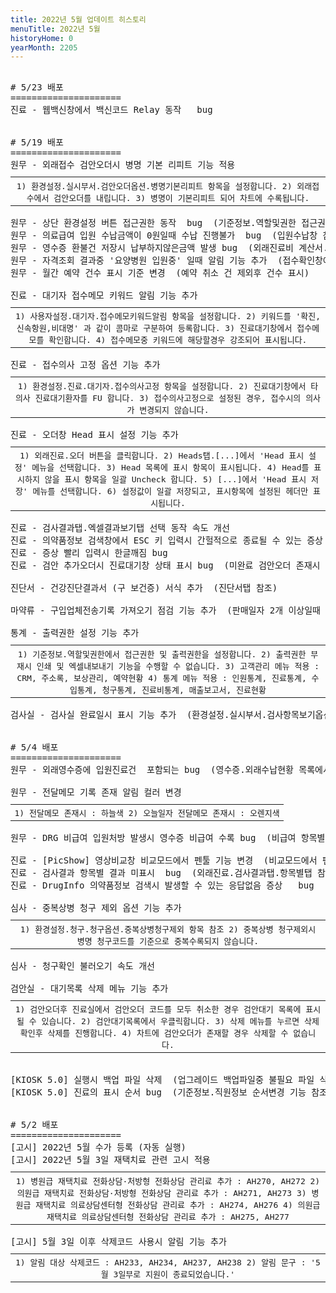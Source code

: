 ```yaml
---
title: 2022년 5월 업데이트 히스토리
menuTitle: 2022년 5월
historyHome: 0
yearMonth: 2205
---
```


<pre>

<bold># 5/23 배포</bold>
=====================
<span class="box chart">진료</span> - 웹백신창에서 백신코드 Relay 동작   bug


<bold># 5/19 배포</bold>
=====================
<span class="box jemu">원무</span> - 외래접수 검안오더시 병명 기본 리피트 기능 적용
<table style="width:100%; margin-bottom: 0; margin-top: 10px;">
    <tr>
<th style=" border-spacing: 5px; font-weight: normal">1) 환경설정.실시부서.검안오더옵션.병명기본리피트 항목을 설정합니다.
2) 외래접수에서 검안오더를 내립니다.
3) 병명이 기본리피트 되어 차트에 수록됩니다.
</th>
    </tr>
</table>
<span class="box jemu">원무</span> - 상단 환경설정 버튼 접근권한 동작  bug  (기준정보.역할및권한 접근권한 설정 적용)
<span class="box jemu">원무</span> - 의료급여 입원 수납금액이 0원일때 수납 진행불가  bug  (입원수납창 참조)
<span class="box jemu">원무</span> - 영수증 환불건 저장시 납부하지않은금액 발생 bug  (외래진료비 계산서.영수증 참조)
<span class="box jemu">원무</span> - 자격조회 결과중 '요양병원 입원중' 일때 알림 기능 추가  (접수확인창에서 '요양병원 입원중 환자입니다.' 메시지 팝업)
<span class="box jemu">원무</span> - 월간 예약 건수 표시 기준 변경  (예약 취소 건 제외후 건수 표시)

<span class="box chart">진료</span> - 대기자 접수메모 키워드 알림 기능 추가
<table style="width:100%; margin-bottom: 0; margin-top: 10px;">
    <tr>
<th style=" border-spacing: 5px; font-weight: normal">1) 사용자설정.대기자.접수메모키워드알림 항목을 설정합니다.
2) 키워드를 '확진,신속항원,비대명' 과 같이 콤마로 구분하여 등록합니다.
3) 진료대기창에서 접수메모를 확인합니다.
4) 접수메모중 키워드에 해당할경우 강조되어 표시됩니다.
</th>
    </tr>
</table>
<span class="box chart">진료</span> - 접수의사 고정 옵션 기능 추가
<table style="width:100%; margin-bottom: 0; margin-top: 10px;">
    <tr>
<th style=" border-spacing: 5px; font-weight: normal">1) 환경설정.진료.대기자.접수의사고정 항목을 설정합니다.
2) 진료대기창에서 타의사 진료대기환자를 FU 합니다.
3) 접수의사고정으로 설정된 경우, 접수시의 의사가 변경되지 않습니다.
</th>
    </tr>
</table>
<span class="box chart">진료</span> - 오더창 Head 표시 설정 기능 추가
<table style="width:100%; margin-bottom: 0; margin-top: 10px;">
    <tr>
<th style=" border-spacing: 5px; font-weight: normal">1) 외래진료.오더 버튼을 클릭합니다.
2) Heads탭.[...]에서 'Head 표시 설정' 메뉴을 선택합니다.
3) Head 목록에 표시 항목이 표시됩니다.
4) Head를 표시하지 않을 표시 항목을 일괄 Uncheck 합니다.
5) [...]에서 'Head 표시 저장' 메뉴를 선택합니다.
6) 설정값이 일괄 저장되고, 표시항목에 설정된 헤더만 표시됩니다.
</th>
    </tr>
</table>
<span class="box chart">진료</span> - 검사결과탭.엑셀결과보기탭 선택 동작 속도 개선
<span class="box chart">진료</span> - 의약품정보 검색창에서 ESC 키 입력시 간헐적으로 종료될 수 있는 증상  bug  
<span class="box chart">진료</span> - 증상 빨리 입력시 한글깨짐 bug
<span class="box chart">진료</span> - 검안 추가오더시 진료대기창 상태 표시 bug  (미완료 검안오더 존재시 'E>' 표시)

<span class="box diag">진단서</span> - 건강진단결과서 (구 보건증) 서식 추가  (진단서탭 참조)

<span class="box other">마약류</span> - 구입업체전송기록 가져오기 점검 기능 추가  (판매일자 2개 이상일때 확인 메시지 추가)

<span class="box other">통계</span> - 출력권한 설정 기능 추가
<table style="width:100%; margin-bottom: 0; margin-top: 10px;">
    <tr>
<th style=" border-spacing: 5px; font-weight: normal">1) 기준정보.역할및권한에서 접근권한 및 출력권한을 설정합니다.
2) 출력권한 부재시 인쇄 및 엑셀내보내기 기능을 수행할 수 없습니다.
3) 고객관리 메뉴 적용 : CRM, 주소록, 보상관리, 예약현황
4) 통계 메뉴 적용 : 인원통계, 진료통계, 수입통계, 청구통계, 진료비통계, 매출보고서, 진료현황
</th>
    </tr>
</table>
<span class="box lab">검사실</span> - 검사실 완료일시 표시 기능 추가  (환경설정.실시부서.검사항목보기옵션.전체보기 경우만 해당)


<bold># 5/4 배포</bold>
=====================
<span class="box jemu">원무</span> - 외래영수증에 입원진료건  포함되는 bug  (영수증.외래수납현황 목록에서 입원 수납내역 제외)

<span class="box jemu">원무</span> - 전달메모 기록 존재 알림 컬러 변경  
<table style="width:100%; margin-bottom: 0; margin-top: 10px;">
    <tr>
<th style=" border-spacing: 5px; font-weight: normal">1) 전달메모 존재시 : 하늘색
2) 오늘일자 전달메모 존재시 : 오렌지색
</th>
    </tr>
</table>
<span class="box jemu">원무</span> - DRG 비급여 입원처방 발생시 영수증 비급여 수록 bug  (비급여 항목별로 영수증에 수록되게)

<span class="box chart">진료</span> - [PicShow] 영상비교창 비교모드에서 펜툴 기능 변경  (비교모드에서 펜툴 기능 지원)
<span class="box chart">진료</span> - 검사결과 항목별 결과 미표시  bug  (외래진료.검사결과탭.항목별탭 참조)
<span class="box chart">진료</span> - DrugInfo 의약품정보 검색시 발생할 수 있는 응답없음 증상   bug

<span class="box inspect">심사</span> - 중복상병 청구 제외 옵션 기능 추가
<table style="width:100%; margin-bottom: 0; margin-top: 10px;">
    <tr>
<th style=" border-spacing: 5px; font-weight: normal">1) 환경설정.청구.청구옵션.중복상병청구제외 항목 참조
2) 중복상병 청구제외시 병명 청구코드를 기준으로 중복수록되지 않습니다.
</th>
    </tr>
</table>
<span class="box inspect">심사</span> - 청구확인 불러오기 속도 개선

<span class="box lab">검안실</span> - 대기목록 삭제 메뉴 기능 추가
<table style="width:100%; margin-bottom: 0; margin-top: 10px;">
    <tr>
<th style=" border-spacing: 5px; font-weight: normal">1) 검안오더후 진료실에서 검안오더 코드를 모두 취소한 경우 검안대기 목록에 표시될 수 있습니다.
2) 검안대기목록에서 우클릭합니다.
3) 삭제 메뉴를 누르면 삭제확인후 삭제를 진행합니다.
4) 차트에 검안오더가 존재할 경우 삭제할 수 없습니다.
</th>
    </tr>
</table>

<span class="box other">[KIOSK 5.0]</span> 실행시 백업 파일 삭제  (업그레이드 백업파일중 불필요 파일 삭제)
<span class="box other">[KIOSK 5.0]</span> 진료의 표시 순서 bug  (기준정보.직원정보 순서변경 기능 참조)


<bold># 5/2 배포</bold>
=====================
<span class="box notice">[고시]</span> 2022년 5월 수가 등록 (자동 실행)
<span class="box notice">[고시]</span> 2022년 5월 3일 재택치료 관련 고시 적용
<table style="width:100%; margin-bottom: 0; margin-top: 10px;">
    <tr>
<th style=" border-spacing: 5px; font-weight: normal">1) 병원급 재택치료 전화상담·처방형 전화상담 관리료 추가 :  AH270, AH272
2) 의원급 재택치료 전화상담·처방형 전화상담 관리료 추가 :  AH271, AH273
3) 병원급 재택치료 의료상담센터형 전화상담 관리료 추가 :  AH274, AH276
4) 의원급 재택치료 의료상담센터형 전화상담 관리료 추가 :  AH275, AH277
</th>
    </tr>
</table>
<span class="box notice">[고시]</span> 5월 3일 이후 삭제코드 사용시 알림 기능 추가
<table style="width:100%; margin-bottom: 0; margin-top: 10px;">
    <tr>
<th style=" border-spacing: 5px; font-weight: normal">1) 알림 대상 삭제코드 : AH233, AH234, AH237, AH238  
2) 알림 문구 : '5월 3일부로 지원이 종료되었습니다.'
</th>
    </tr>
</table>

</pre>